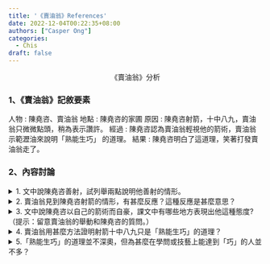 ```yaml
---
title: '《賣油翁》References'
date: 2022-12-04T00:22:35+08:00
authors: ["Casper Ong"]
categories:
  - Chis
draft: false
---
```


<p style="text-align: center;">《賣油翁》分析</p>


### 1、《賣油翁》記敘要素
人物 : 陳堯咨、賣油翁 </n>
地點 : 陳堯咨的家圃 </n>
原因 : 陳堯咨射箭，十中八九，賣油翁只微微點頭，稍為表示讚許。</n>
經過 : 陳堯咨認為賣油翁輕視他的箭術，賣油翁示範瀝油來說明「熟能生巧」</n>
的道理。
結果 : 陳堯咨明白了這道理，笑著打發賣油翁走了。</n>

### 2、內容討論

<details>
  <summary>1. 文中說陳堯咨善射，試列舉兩點說明他善射的情形。</summary>
    第一：他的箭藝在當代舉世無雙；第二：他射箭時十次有八九次射中。
</details>

<details>
  <summary>2. 賣油翁見到陳堯咨射箭的情形，有甚麼反應？這種反應是甚麼意思？</summary>
    賣油翁見到陳堯咨射箭的情形，只是微微點頭。他微微點頭，是讚許的意思。
</details>

<details>
  <summary>3. 文中說陳堯咨以自己的箭術而自豪，課文中有哪些地方表現出他這種態度? </n> （提示：留意賣油翁的舉動和陳堯咨的質問。）</summary>
    賣油翁不在意地斜著眼看他射箭，只是微微點頭，陳堯咨感到不快，進而質問
賣油翁：「難道我的箭術不精彩嗎？」當賣油翁告訴他這只是手法熟練罷了，他
又生氣地說：「你怎敢輕視我的箭術？」從這些方面可以看出陳堯咨以自己的箭
術而感到很自豪。
</details>

<details>
  <summary>4. 賣油翁用甚麼方法證明射箭十中八九只是「熟能生巧」的道理？</summary>
    賣油翁取一個葫蘆放在地上，再以一個銅錢覆蓋葫蘆口，用杓把油注入葫蘆中。
油從銅錢中間的小孔流入葫蘆內，絲毫沒有沾溼銅錢，這種技藝與射箭「十中
八九」相比，並不見得容易。賣油翁以注油入葫蘆不漏一滴的示範，證明射箭十
中八九只是「熟能生巧」的道理。
</details>

<details>
  <summary>5.「熟能生巧」的道理並不深奧，但為甚麼在學問或技藝上能達到「巧」的人並
不多？</summary>
    無論哪一種學問或技藝，要能「巧」，便先要達到「熟」的境地，要「熟」便要
長期刻苦練習。一般人都不願刻苦練習，因此能達到「巧」的人並不多。
</details>

